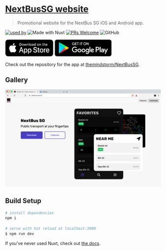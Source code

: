 # [NextBusSG website](https://nextbus.now.sh/)

> Promotional website for the NextBus SG iOS and Android app.

[![used by](https://img.shields.io/badge/Used%20By-NextBus%20SG-3f51bf?style=flat-square)](https://github.com/themindstorm/NextBusSG)
![Made with Nuxt](https://img.shields.io/badge/Made%20With-Nuxt-008c78?style=flat-square)
[![PRs Welcome](https://img.shields.io/badge/PRs-welcome-brightgreen.svg?style=flat-square)](http://makeapullrequest.com)
![GitHub](https://img.shields.io/github/license/themindstorm/NextBusSg?style=flat-square)

<a href='https://apps.apple.com/my/app/nextbus-sg/id1509167028'><img height="55" alt='Get it on TestFlight' src='./readme-images/badges/appstore.png'/></a>
<a href='https://play.google.com/store/apps/details?id=com.themindstorm.nextbussg&pcampaignid=pcampaignidMKT-Other-global-all-co-prtnr-py-PartBadge-Mar2515-1'><img height="55" alt='Get it on Google Play' src='./readme-images/badges/google_play.png'/></a>

Check out the repository for the app at [themindstorm/NextBusSG](https://github.com/themindstorm/NextBusSG).

## Gallery
![Web view](./readme-images/gallery/web1.png)

## Build Setup

```bash
# install dependencies
npm i

# serve with hot reload at localhost:3000
$ npm run dev
```

If you've never used Nuxt, check out [the docs](https://nuxtjs.org).
